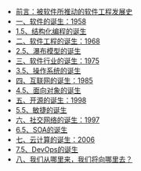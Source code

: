 * [前言：被软件所推动的软件工程发展史](README.md)
* [一、软件的诞生：1958]()
* [1.5、结构化编程的诞生]()
* [二、软件工程的诞生：1968]()
* [2.5、瀑布模型的诞生]()
* [三、软件行业的诞生：1975]()
* [3.5、操作系统的诞生]()
* [四、互联网的诞生：1985]()
* [4.5、面向对象的诞生]()
* [五、开源的诞生：1998]()
* [5.5、敏捷的诞生]()
* [六、社交网络的诞生：1997]()
* [6.5、SOA的诞生]()
* [七、云计算的诞生：2006]()
* [7.5、DevOps的诞生]()
* [八、我们从哪里来，我们将向哪里去？]()